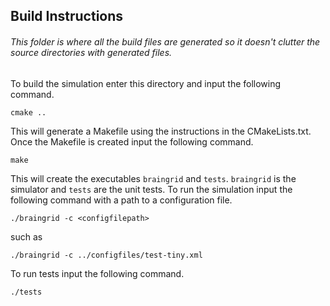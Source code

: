 ## Build Instructions

###### This folder is where all the build files are generated so it doesn't clutter the source directories with generated files.


To build the simulation enter this directory and input the following command. 

`cmake ..`

This will generate a Makefile using the instructions in the CMakeLists.txt. Once the Makefile is created input the following  command.

`make`

This will create the executables `braingrid` and `tests`. `braingrid` is the simulator and `tests` are the unit tests.
To run the simulation input the following command with a path to a configuration file.

`./braingrid -c <configfilepath>` 

such as 

`./braingrid -c ../configfiles/test-tiny.xml`

To run tests input the following command.

`./tests`


